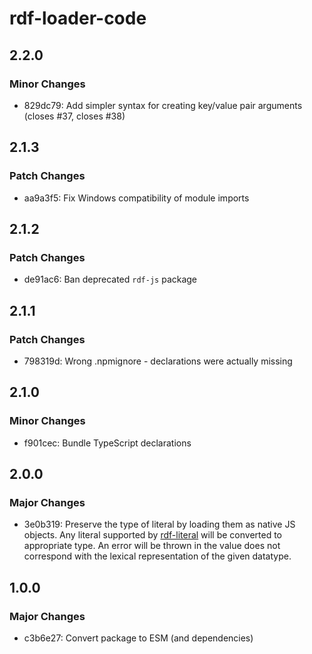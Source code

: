 # rdf-loader-code

## 2.2.0

### Minor Changes

- 829dc79: Add simpler syntax for creating key/value pair arguments (closes #37, closes #38)

## 2.1.3

### Patch Changes

- aa9a3f5: Fix Windows compatibility of module imports

## 2.1.2

### Patch Changes

- de91ac6: Ban deprecated `rdf-js` package

## 2.1.1

### Patch Changes

- 798319d: Wrong .npmignore - declarations were actually missing

## 2.1.0

### Minor Changes

- f901cec: Bundle TypeScript declarations

## 2.0.0

### Major Changes

- 3e0b319: Preserve the type of literal by loading them as native JS objects.
  Any literal supported by [rdf-literal](https://npm.im/rdf-literal) will be converted to appropriate type.
  An error will be thrown in the value does not correspond with the lexical representation of the given datatype.

## 1.0.0

### Major Changes

- c3b6e27: Convert package to ESM (and dependencies)
